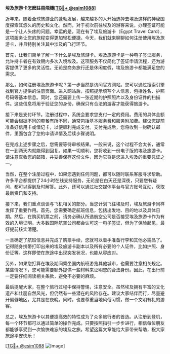 **埃及旅游卡怎麽註冊飛機[[TG💪+ @esim1088](https://t.me/s/esim1088)]**

近年来，随着全球旅游业的蓬勃发展，越来越多的人开始选择去埃及这样的神秘国度探索其悠久的历史和文化。然而，对于初次前往埃及的游客来说，办理签证可能是一个让人头疼的问题。幸运的是，现在有了埃及旅游卡（Egypt Travel Card），这项服务让您的旅程变得更加轻松便捷。今天，我们就来聊聊如何注册使用埃及旅游卡，并且特别关注其中涉及的飞行环节。

首先，让我们简单了解一下什么是埃及旅游卡。埃及旅游卡是一种电子签证服务，允许持卡者在有效期内多次入境埃及。这项服务不仅简化了签证申请流程，还为游客提供了更多的灵活性。无论是商务旅行还是休闲度假，埃及旅游卡都能满足您的需求。

那么，如何注册埃及旅游卡呢？第一步当然是访问官方网站。您可以通过搜索引擎找到官方提供的注册页面。进入网站后，按照提示填写个人信息，包括姓名、护照号码等基本信息。同时，您还需要上传一张近期的护照照片以及身份证件的扫描件。这些信息将用于验证您的身份，确保只有合法的游客才能获得旅游卡。

接下来是支付环节。注册过程中，系统会要求您支付一定的费用。费用的具体金额可能会根据不同的套餐有所不同，通常包括基本服务费和服务附加费。建议您提前准备好信用卡或借记卡，以便顺利完成支付。支付完成后，您将收到一封确认邮件，里面包含了您的申请详情及后续步骤说明。

在完成上述步骤之后，您需要等待审核结果。一般来说，这个过程不会太长，通常在一到两天内就能得到回复。如果一切顺利，您将收到一份电子版的埃及旅游卡。请注意查收您的邮箱，并妥善保存这份文件，因为它将是您进入埃及的重要凭证之一。

当然，在整个注册过程中，如果您遇到任何问题，都可以随时联系客服寻求帮助。许多平台都提供了24小时在线支持服务，无论是在白天还是深夜，只要您有疑问，都可以得到及时解答。此外，还可以通过社交媒体平台与官方账号互动，获取最新资讯和支持。

接下来，我们重点谈谈与飞机相关的部分。当您计划飞往埃及时，埃及旅游卡同样发挥了重要作用。首先，您需要确定航班信息，包括出发地、目的地以及具体日期。然后，在购买机票之前，请务必确认所选航空公司是否接受埃及旅游卡作为有效的入境证明。大多数国际航空公司都会认可这一电子签证，但为了保险起见，最好提前核实清楚。

一旦确定了航班信息并完成了购票手续，您就可以着手准备行李和其他必需品了。记得随身携带打印出来的埃及旅游卡副本以及所有必要的个人证件，比如护照、身份证等。这样即使在旅途中出现突发状况，也能从容应对。

另外，如果您打算在埃及期间乘坐国内航班游览其他城市，也需要注意相关规定。某些情况下，您可能需要额外提供一些材料来证明您的合法身份。因此，在出行前一定要仔细阅读相关条款，避免不必要的麻烦。

最后提醒大家，在整个旅行过程中保持警惕，注意安全。虽然埃及拥有丰富的文化遗产和壮丽自然风光，但仍然有一些潜在的风险存在。建议大家结伴而行，尽量避开偏僻地区，尤其是在夜晚。同时，也要尊重当地风俗习惯，做一个文明有礼的游客。

总之，埃及旅游卡以其便捷高效的特性成为了众多旅行者的首选。从注册到登机，每一个环节都可以通过简单的操作完成。只要按照指引一步步进行，相信每位朋友都能够享受到一次愉快难忘的埃及之旅。希望这篇文章能给大家带来帮助，祝大家旅途平安快乐！

[[TG💪+ @esim1088](https://t.me/s/esim1088) ![Image](https://i.postimg.cc/4NQfJmqS/Snipaste-2025-05-13-00-14-12.png)]